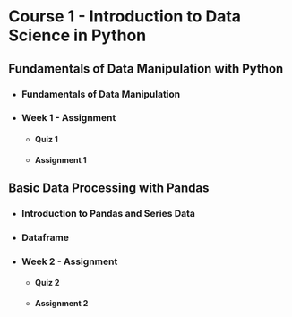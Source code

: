 # Course 1 - Introduction to Data Science in Python

## Fundamentals of Data Manipulation with Python
* ### Fundamentals of Data Manipulation
* ### Week 1 - Assignment
    * #### Quiz 1
    * #### Assignment 1
## Basic Data Processing with Pandas
  * ### Introduction to Pandas and Series Data
  * ### Dataframe 
  * ### Week 2 - Assignment
    * #### Quiz 2
    * #### Assignment 2






